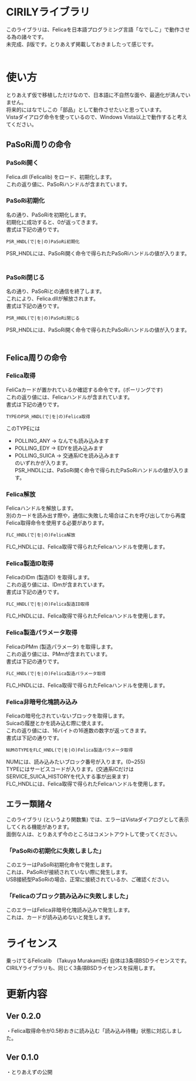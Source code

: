 # CIRILYライブラリ
このライブラリは、Felicaを日本語プログラミング言語「なでしこ」で動作させる為の諸々です。  
未完成、β版です。とりあえず掲載しておきましたって感じです。  
　　
# 使い方
とりあえず仮で移植しただけなので、日本語に不自然な面や、最適化が済んでいません。  
将来的にはなでしこの「部品」として動作させたいと思っています。  
Vistaダイアログ命令を使っているので、Windows Vista以上で動作すると考えてください。  

## PaSoRi周りの命令
### PaSoRi開く
Felica.dll (Felicalib) をロード、初期化します。  
これの返り値に、PaSoRiハンドルが含まれています。  

### PaSoRi初期化
名の通り、PaSoRiを初期化します。  
初期化に成功すると、0が返ってきます。  
書式は下記の通りです。  
~~~
PSR_HNDL(で|を|の)PaSoRi初期化
~~~
PSR_HNDLには、PaSoRi開く命令で得られたPaSoRiハンドルの値が入ります。  
　　
### PaSoRi閉じる
名の通り、PaSoRiとの通信を終了します。  
これにより、Felica.dllが解放されます。  
書式は下記の通りです。　　
~~~
PSR_HNDL(で|を|の)PaSoRi閉じる
~~~
PSR_HNDLには、PaSoRi開く命令で得られたPaSoRiハンドルの値が入ります。  
　　
## Felica周りの命令
### Felica取得
FeliCaカードが置かれているか確認する命令です。(ポーリングです)  
これの返り値には、Felicaハンドルが含まれています。  
書式は下記の通りです。  
~~~
TYPEのPSR_HNDL(で|を|の)Felica取得
~~~
このTYPEには  
- POLLING_ANY → なんでも読み込みます  
- POLLING_EDY → EDYを読み込みます  
- POLLING_SUICA → 交通系ICを読み込みます  
のいずれかが入ります。  
PSR_HNDLには、PaSoRi開く命令で得られたPaSoRiハンドルの値が入ります。  

### Felica解放
Felicaハンドルを解放します。  
別のカードを読み出す際や，通信に失敗した場合はこれを呼び出してから再度Felica取得命令を使用する必要があります。  
~~~
FLC_HNDL(で|を|の)Felica解放
~~~
FLC_HNDLには、Felica取得で得られたFelicaハンドルを使用します。  

### Felica製造ID取得
FelicaのIDm (製造ID) を取得します。  
これの返り値には、IDmが含まれています。  
書式は下記の通りです。　　
~~~
FLC_HNDL(で|を|の)Felica製造ID取得
~~~
FLC_HNDLには、Felica取得で得られたFelicaハンドルを使用します。  

### Felica製造パラメータ取得
FelicaのPMm (製造パラメータ) を取得します。  
これの返り値には、PMmが含まれています。  
書式は下記の通りです。  
~~~
FLC_HNDL(で|を|の)Felica製造パラメータ取得
~~~
FLC_HNDLには、Felica取得で得られたFelicaハンドルを使用します。  

### Felica非暗号化塊読み込み
Felicaの暗号化されていないブロックを取得します。  
Suicaの履歴とかを読み込む際に使えます。  
これの返り値には、16バイトの16進数の数字が返ってきます。  
書式は下記の通りです。  
~~~
NUMのTYPEをFLC_HNDL(で|を|の)Felica製造パラメータ取得
~~~
NUMには、読み込みたいブロック番号が入ります。(0~255)  
TYPEにはサービスコードが入ります。(交通系ICだけはSERVICE_SUICA_HISTORYを代入する事が出来ます)  
FLC_HNDLには、Felica取得で得られたFelicaハンドルを使用します。  

## エラー類諸々
このライブラリ (というより関数集) では、エラーはVistaダイアログとして表示してくれる機能があります。  
面倒な人は、とりあえず今のところはコメントアウトして使ってください。  

### 「PaSoRiの初期化に失敗しました」
このエラーはPaSoRi初期化命令で発生します。  
これは、PaSoRiが接続されていない際に発生します。  
USB接続型PaSoRiの場合、正常に接続されているか、ご確認ください。  

### 「Felicaのブロック読み込みに失敗しました」
このエラーはFelica非暗号化塊読み込みで発生します。  
これは、カードが読み込めないと発生します。  

# ライセンス
乗っけてるFelicalib　(Takuya Murakami氏) 自体は3条項BSDライセンスです。  
CIRILYライブラリも、同じく3条項BSDライセンスを採用します。　　

# 更新内容
## Ver 0.2.0
・Felica取得命令が0.5秒おきに読み込む「読み込み待機」状態に対応しました。  

## Ver 0.1.0
・とりあえずの公開  
